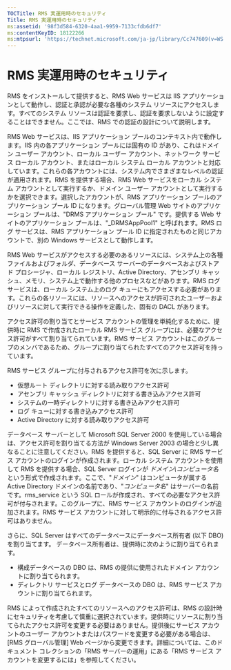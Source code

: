 ```yaml
---
TOCTitle: RMS 実運用時のセキュリティ
Title: RMS 実運用時のセキュリティ
ms:assetid: '98f3d584-6320-4aa1-9959-7133cfdb6df7'
ms:contentKeyID: 18122266
ms:mtpsurl: 'https://technet.microsoft.com/ja-jp/library/Cc747609(v=WS.10)'
---
```


RMS 実運用時のセキュリティ
==========================

RMS をインストールして提供すると、RMS Web サービスは IIS アプリケーションとして動作し、認証と承認が必要な各種のシステム リソースにアクセスします。すべてのシステム リソースは認証を要求し、認証を要求しないように設定することはできません。ここでは、RMS での認証の設計について説明します。

RMS Web サービスは、IIS アプリケーション プールのコンテキスト内で動作します。IIS 内の各アプリケーション プールには固有の ID があり、これはドメイン ユーザー アカウント、ローカル ユーザー アカウント、ネットワーク サービス ローカル アカウント、またはローカル システム ローカル アカウントと対応しています。これらの各アカウントには、システム内でさまざまなレベルの認証が適用されます。RMS を提供する場合、RMS Web サービスをローカル システム アカウントとして実行するか、ドメイン ユーザー アカウントとして実行するかを選択できます。選択したアカウントが、RMS アプリケーション プールのアプリケーション プール ID になります。グローバル管理 Web サイトのアプリケーション プールは、"DRMS アプリケーション プール" です。提供する Web サイトのアプリケーション プールは、"\_DRMSAppPool1" と呼ばれます。RMS ログ サービスは、RMS アプリケーション プール ID に指定されたものと同じアカウントで、別の Windows サービスとして動作します。

RMS Web サービスがアクセスする必要のあるリソースには、システム上の各種ファイルおよびフォルダ、データベース サーバーのデータベースおよびストアド プロシージャ、ローカル レジストリ、Active Directory、アセンブリ キャッシュ、メモリ、システム上で動作する他のプロセスなどがあります。RMS ログ サービスは、ローカル システム上のログ キューにもアクセスする必要があります。これらの各リソースには、リソースへのアクセスが許可されたユーザーおよびリソースに対して実行できる操作を定義した、固有の DACL があります。

アクセス許可の割り当てとサービス アカウントの管理を単純化するために、提供時に RMS で作成されたローカル RMS サービス グループには、必要なアクセス許可がすべて割り当てられています。RMS サービス アカウントはこのグループのメンバであるため、グループに割り当てられたすべてのアクセス許可を持っています。

RMS サービス グループに付与されるアクセス許可を次に示します。

-   仮想ルート ディレクトリに対する読み取りアクセス許可
-   アセンブリ キャッシュ ディレクトリに対する書き込みアクセス許可
-   システムの一時ディレクトリに対する書き込みアクセス許可
-   ログ キューに対する書き込みアクセス許可
-   Active Directory に対する読み取りアクセス許可

データベース サーバーとして Microsoft SQL Server 2000 を使用している場合は、アクセス許可を割り当てる方法が Windows Server 2003 の場合と少し異なることに注意してください。RMS を提供すると、SQL Server に RMS サービス アカウントのログインが作成されます。ローカル システム アカウントを使用して RMS を提供する場合、SQL Server ログインが *ドメイン\\コンピュータ名*という形式で作成されます。ここで、"*ドメイン*" はコンピュータが属する Active Directory ドメインの名前であり、"*コンピュータ名*" はサーバーの名前です。rms\_service という SQL ロールが作成され、すべての必要なアクセス許可が付与されます。このグループに、RMS サービス アカウントのログインが追加されます。RMS サービス アカウントに対して明示的に付与されるアクセス許可はありません。

さらに、SQL Server はすべてのデータベースにデータベース所有者 (以下 DBO) を割り当てます。 データベース所有者は、提供時に次のように割り当てられます。

-   構成データベースの DBO は、RMS の提供に使用されたドメイン アカウントに割り当てられます。
-   ディレクトリ サービスとログ データベースの DBO は、RMS サービス アカウントに割り当てられます。

RMS によって作成されたすべてのリソースへのアクセス許可は、RMS の設計時にセキュリティを考慮して慎重に選択されています。提供時にリソースに割り当てられたアクセス許可を変更する必要はありません。提供後にサービス アカウントのユーザー アカウントまたはパスワードを変更する必要がある場合は、\[RMS グローバル管理\] Web ページから変更できます。詳細については、このドキュメント コレクションの「RMS サーバーの運用」にある「RMS サービス アカウントを変更するには」を参照してください。
